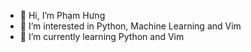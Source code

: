- 👋 Hi, I’m Phạm Hưng 
- 👀 I’m interested in Python, Machine Learning and Vim
- 🌱 I’m currently learning Python and Vim



